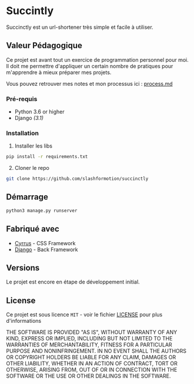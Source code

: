 # Succintly

<!-- TODO: ajouter des badges -->

Succinctly est un url-shortener très simple et facile à utiliser. 

## Valeur Pédagogique

Ce projet est avant tout un exercice de programmation personnel pour moi.
Il doit me permettre d'appliquer un certain nombre de pratiques pour m'apprendre à mieux préparer mes projets.

Vous pouvez retrouver mes notes et mon processus ici : [process.md](process.md)


### Pré-requis

- Python 3.6 or higher
- Django _(3.1)_

### Installation

1. Installer les libs
```Bash
pip install -r requirements.txt
```
2. Cloner le repo
```Bash
git clone https://github.com/slashformotion/succinctly
```


## Démarrage


```Python
python3 manage.py runserver
```

## Fabriqué avec

* [Cyrrus](https://spiderpig86.github.io/Cirrus/) - CSS Framework 
* [Django](https://www.djangoproject.com) - Back Framework


## Versions

Le projet est encore en étape de développement initial.


## License

Ce projet est sous licence ``MIT`` - voir le fichier [LICENSE](https://github.com/slashformotion/succinctly/blob/master/LICENCE) pour plus d'informations

THE SOFTWARE IS PROVIDED "AS IS", WITHOUT WARRANTY OF ANY KIND, EXPRESS OR
IMPLIED, INCLUDING BUT NOT LIMITED TO THE WARRANTIES OF MERCHANTABILITY,
FITNESS FOR A PARTICULAR PURPOSE AND NONINFRINGEMENT. IN NO EVENT SHALL THE
AUTHORS OR COPYRIGHT HOLDERS BE LIABLE FOR ANY CLAIM, DAMAGES OR OTHER
LIABILITY, WHETHER IN AN ACTION OF CONTRACT, TORT OR OTHERWISE, ARISING FROM,
OUT OF OR IN CONNECTION WITH THE SOFTWARE OR THE USE OR OTHER DEALINGS IN THE
SOFTWARE.


